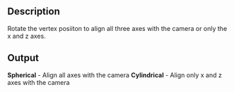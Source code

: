 ## Description
Rotate the vertex posiiton to align all three axes with the camera or only the x and z axes.


## Output
**Spherical** - Align all axes with the camera
**Cylindrical** - Align only x and z axes with the camera
